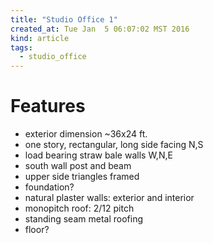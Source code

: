 ```yaml
---
title: "Studio Office 1"
created_at: Tue Jan  5 06:07:02 MST 2016
kind: article
tags:
  - studio_office
---
```


# Features

* exterior dimension ~36x24 ft.
* one story, rectangular, long side facing N,S
* load bearing straw bale walls W,N,E
* south wall post and beam
* upper side triangles framed
* foundation?
* natural plaster walls: exterior and interior
* monopitch roof: 2/12 pitch
* standing seam metal roofing
* floor?

<!--
html boilerplate
<a href="" target="_blank"></a>
<img src="" width="400px">
-->

